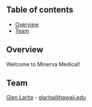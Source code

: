 ## Table of contents

* [Overview](#overview)
* [Team](#team)

## Overview

Welcome to Minerva Medical!

## Team

[Glen Larita](https://glarita.github.io/) - glarita@hawaii.edu
